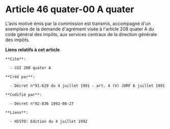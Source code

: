 # Article 46 quater-00 A quater

L'avis motivé émis par la commission est transmis, accompagné d'un exemplaire de la demande d'agrément visée à l'article 208
quater A du code général des impôts, aux services centraux de la direction générale des impôts.

**Liens relatifs à cet article**

	**Cite**:

	  - CGI 208 quater A

	**Créé par**:

	  - Décret n°91-629 du 4 juillet 1991 - art. 4 (V) JORF 6 juillet 1991

	**Codifié par**:

	  - Décret n°92-836 1992-08-27

	**Liens**:

	  - HISTO: Edition du 4 juillet 1992
